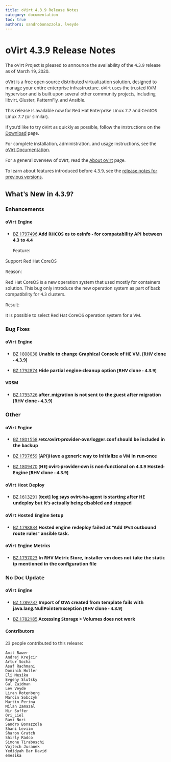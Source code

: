```yaml
---
title: oVirt 4.3.9 Release Notes
category: documentation
toc: true
authors: sandrobonazzola, lveyde
---
```


<style>
h1, h2, h3, h4, h5, h6, li, a, p {
    font-family: 'Open Sans', sans-serif !important;
}
</style>

# oVirt 4.3.9 Release Notes

The oVirt Project is pleased to announce the availability of the 4.3.9 release as of March 19, 2020.

oVirt is a free open-source distributed virtualization solution,
designed to manage your entire enterprise infrastructure.
oVirt uses the trusted KVM hypervisor and is built upon several other community
projects, including libvirt, Gluster, PatternFly, and Ansible.

This release is available now for Red Hat Enterprise Linux 7.7 and
CentOS Linux 7.7 (or similar).



If you'd like to try oVirt as quickly as possible, follow the instructions on
the [Download](/download/) page.

For complete installation, administration, and usage instructions, see
the [oVirt Documentation](/documentation/).

For a general overview of oVirt, read the [About oVirt](/community/about.html)
page.

To learn about features introduced before 4.3.9, see the
[release notes for previous versions](/documentation/#previous-release-notes).



## What's New in 4.3.9?

### Enhancements

#### oVirt Engine

 - [BZ 1797496](https://bugzilla.redhat.com/1797496) **Add RHCOS os to osinfo - for compatability API between 4.3 to 4.4**

   Feature: 

Support Red Hat CoreOS



Reason: 

Red Hat CoreOS is a new operation system that used mostly for containers solution. This bug only introduce the new operation system as part of back compatibility for 4.3 clusters.



Result: 

It is possible to select Red Hat CoreOS operation system for a VM.


### Bug Fixes

#### oVirt Engine

 - [BZ 1808038](https://bugzilla.redhat.com/1808038) **Unable to change Graphical Console of HE VM. [RHV clone - 4.3.9]**

 - [BZ 1792874](https://bugzilla.redhat.com/1792874) **Hide partial engine-cleanup option [RHV clone - 4.3.9]**


#### VDSM

 - [BZ 1795726](https://bugzilla.redhat.com/1795726) **after_migration is not sent to the guest after migration [RHV clone - 4.3.9]**


### Other

#### oVirt Engine

 - [BZ 1801558](https://bugzilla.redhat.com/1801558) **/etc/ovirt-provider-ovn/logger.conf should be included in the backup**

   

 - [BZ 1797659](https://bugzilla.redhat.com/1797659) **[API]Have a generic way to initialize a VM in run-once**

   

 - [BZ 1809470](https://bugzilla.redhat.com/1809470) **[HE] ovirt-provider-ovn is non-functional on 4.3.9 Hosted-Engine [RHV clone - 4.3.9]**

   


#### oVirt Host Deploy

 - [BZ 1613291](https://bugzilla.redhat.com/1613291) **[text] log says ovirt-ha-agent is starting after HE undeploy but it's actually being disabled and stopped**

   


#### oVirt Hosted Engine Setup

 - [BZ 1798834](https://bugzilla.redhat.com/1798834) **Hosted engine redeploy failed at "Add IPv4 outbound route rules" ansible task.**

   


#### oVirt Engine Metrics

 - [BZ 1797023](https://bugzilla.redhat.com/1797023) **In RHV Metric Store, installer vm does not take the static ip mentioned in the configuration file**

   


### No Doc Update

#### oVirt Engine

 - [BZ 1789737](https://bugzilla.redhat.com/1789737) **Import of OVA created from template fails with java.lang.NullPointerException [RHV clone - 4.3.9]**

   

 - [BZ 1782185](https://bugzilla.redhat.com/1782185) **Accessing Storage > Volumes  does not work**

   


#### Contributors

23 people contributed to this release:

	Amit Bawer
	Andrej Krejcir
	Artur Socha
	Asaf Rachmani
	Dominik Holler
	Eli Mesika
	Evgeny Slutsky
	Gal Zaidman
	Lev Veyde
	Liran Rotenberg
	Marcin Sobczyk
	Martin Perina
	Milan Zamazal
	Nir Soffer
	Ori_Liel
	Ravi Nori
	Sandro Bonazzola
	Shani Leviim
	Sharon Gratch
	Shirly Radco
	Simone Tiraboschi
	Vojtech Juranek
	Yedidyah Bar David
	emesika

